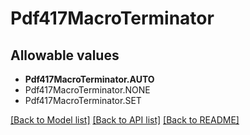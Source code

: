 # Pdf417MacroTerminator


## Allowable values

* **Pdf417MacroTerminator.AUTO**
* Pdf417MacroTerminator.NONE
* Pdf417MacroTerminator.SET

[[Back to Model list]](../README.md#documentation-for-models) [[Back to API list]](../README.md#documentation-for-api-endpoints) [[Back to README]](../README.md)
